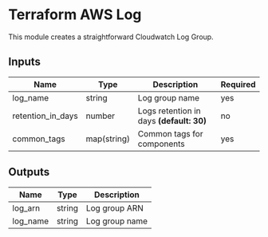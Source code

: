 # Terraform AWS Log

This module creates a straightforward Cloudwatch Log Group.

## Inputs

| Name              | Type        | Description                              | Required |
| ----------------- | ----------- | ---------------------------------------- | -------- |
| log_name          | string      | Log group name                           | yes      |
| retention_in_days | number      | Logs retention in days **(default: 30)** | no       |
| common_tags       | map(string) | Common tags for components               | yes      |

## Outputs

| Name     | Type   | Description    |
| -------- | ------ | -------------- |
| log_arn  | string | Log group ARN  |
| log_name | string | Log group name |
